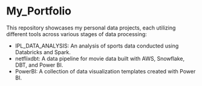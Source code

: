 # My_Portfolio
This repository showcases my personal data projects, each utilizing different tools across various stages of data processing:
- IPL_DATA_ANALYSIS: An analysis of sports data conducted using Databricks and Spark.
- netflixdbt: A data pipeline for movie data built with AWS, Snowflake, DBT, and Power BI.
- PowerBI: A collection of data visualization templates created with Power BI.